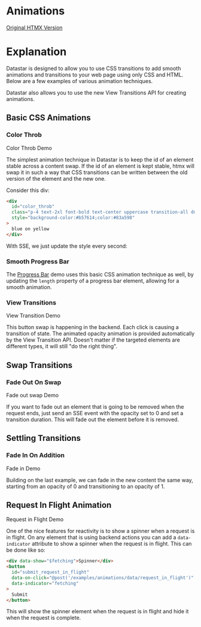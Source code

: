 # Animations

[Original HTMX Version](https://htmx.org/examples/animations/)

# Explanation

Datastar is designed to allow you to use CSS transitions to add smooth animations and transitions to your web page using only CSS and HTML. Below are a few examples of various animation techniques.

Datastar also allows you to use the new View Transitions API for creating animations.

<div id="animations" data-on-load="@get('/examples/animations/data')"></div>

## Basic CSS Animations

### Color Throb

<div>
<div id="color_throb">Color Throb Demo</div>
</div>

The simplest animation technique in Datastar is to keep the id of an element stable across a content swap. If the id of an element is kept stable, htmx will swap it in such a way that CSS transitions can be written between the old version of the element and the new one.

Consider this div:

```html
<div
  id="color_throb"
  class="p-4 text-2xl font-bold text-center uppercase transition-all duration-1000 rounded-box"
  style="background-color:#b57614;color:#83a598"
>
  blue on yellow
</div>
```

With SSE, we just update the style every second:

### Smooth Progress Bar

The [Progress Bar](/examples/progress_bar) demo uses this basic CSS animation technique as well, by updating the `length` property of a progress bar element, allowing for a smooth animation.

### View Transitions

<div id="view_transition">View Transition Demo</div>

This button swap is happening in the backend.  Each click is causing a transition of state.  The animated opacity animation is provided automatically by the View Transition API.  Doesn't matter if the targeted elements are different types, it will still "do the right thing".

## Swap Transitions

### Fade Out On Swap

<div id="fade_out_swap">Fade out swap Demo</div>

If you want to fade out an element that is going to be removed when the request ends, just send an SSE event with the opacity set to 0 and set a transition duration. This will fade out the element before it is removed.

## Settling Transitions

### Fade In On Addition

<div id="fade_me_in">Fade in Demo</div>

Building on the last example, we can fade in the new content the same way, starting from an opacity of 0 and transitioning to an opacity of 1.

## Request In Flight Animation

<div id="request_in_flight">Request in Flight Demo</div>

One of the nice features for reactivity is to show a spinner when a request is in flight. On any element that is using backend actions you can add a `data-indicator` attribute to show a spinner when the request is in flight. This can be done like so:

```html
<div data-show="$fetching">Spinner</div>
<button
  id="submit_request_in_flight"
  data-on-click="@post('/examples/animations/data/request_in_flight')"
  data-indicator="fetching"
>
  Submit
</button>
```

This will show the spinner element when the request is in flight and hide it when the request is complete.
